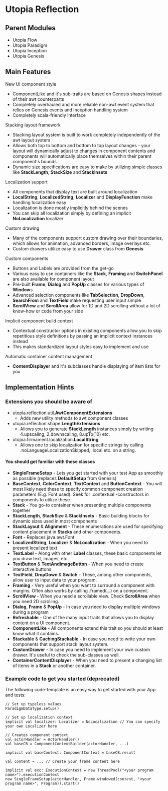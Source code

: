 # Utopia Reflection

## Parent Modules
- Utopia Flow
- Utopia Paradigm
- Utopia Inception
- Utopia Genesis

## Main Features

New UI component style
- ComponentLike and it's sub-traits are based on Genesis shapes instead of their awt counterparts
- Completely overhauled and more reliable non-awt event system that relies on Genesis events
and Inception handling system
- Completely scala-friendly interface

Stacking layout framework
- Stacking layout system is built to work completely independently of the awt layout system
- Allows both top to bottom and bottom to top layout changes - your layout will dynamically adjust to 
  changes in component contents and components will automatically place themselves within their 
  parent component's bounds
- Dynamic size specifications are easy to make by utilizing simple classes like **StackLength**, 
  **StackSize** and **StackInsets**

Localization support
- All components that display text are built around localization
- **LocalString**, **LocalizedString**, **Localizer** and **DisplayFunction** make handling localization easy
- Localization is done mostly implicitly behind the scenes
- You can skip all localization simply by defining an implicit **NoLocalization** localizer

Custom drawing
- Many of the components support custom drawing over their boundaries, which allows for animation,
advanced borders, image overlays etc.
- Custom drawers utilize easy to use **Drawer** class from **Genesis**

Custom components
- Buttons and Labels are provided from the get-go
- Various easy to use containers like the **Stack**, **Framing** and **SwitchPanel** are also 
  available for component layout
- Pre-built **Frame**, **Dialog** and **PopUp** classes for various types of **Window**s
- Advanced selection components like **TabSelection**, **DropDown**, **SearchFrom** and **TextField** 
  make requesting user input simple
- **ScrollView** and **ScrollArea** allow for 1D and 2D scrolling without a lot of know-how or 
  code from your side

Implicit component build context
- Contextual constructor options in existing components allow you to skip repetitious style definitions by
passing an implicit context instances instead
- This makes standardized layout styles easy to implement and use

Automatic container content management
- **ContentDisplayer** and it's subclasses handle displaying of item lists for you

## Implementation Hints

### Extensions you should be aware of
- utopia.reflection.util.**AwtComponentExtensions**
  - Adds new utility methods to awt component classes
- utopia.reflection.shape.**LengthExtensions**
    - Allows you to generate **StackLength** instances simply by writing 4.upscaling, 
      2.downscaling, 8.upTo(10) etc.
- utopia.firmament.localization.**LocalString**
    - Allows one to skip localization for specific strings by calling .noLanguageLocalizationSkipped,
      .local etc. on a string.

#### You should get familiar with these classes
- **SingleFrameSetup** - Lets you get started with your test App as smoothly as possible
  (replaces **DefaultSetup** from Genesis)
- **BaseContext**, **ColorContext**, **TextContext** and **ButtonContext** - You will most
  likely need these to specify common component creation parameters (E.g. Font used). Seek for
  .contextual -constructors in components to utilize these.
- **Stack** - You go-to container when presenting multiple components together
- **StackLength**, **StackSize** & **StackInsets** - Basic building blocks for dynamic sizes used in 
  most components
- **StackLayout** & **Alignment** - These enumerations are used for specifying content placement in 
  **Stacks** and other components.
- **Font** - Replaces java.awt.Font
- **LocalizedString**, **Localizer** & **NoLocalization** - When you need to present localized text
- **TextLabel** - Along with other **Label** classes, these basic components let you draw text, images, etc.
- **TextButton** & **TextAndImageButton** - When you need to create interactive buttons
- **TextField**, **DropDown** & **Switch** - These, among other components, allow user to input data to 
  your program.
- **Framing** - Very useful when you want to surround a component with margins. Often also works by calling
  .framed(...) on a component.
- **ScrollView** - When you need a scrollable view. Check **ScrollArea** when you need 2D scrolling.
- **Dialog**, **Frame** & **PopUp** - In case you need to display multiple windows during a program
- **Refreshable** - One of the many input traits that allows you to display content on a UI component.
- **ComponentLike** - All components extend this trait so you should at least know what it contains.
- **Stackable** & **CachingStackable** - In case you need to write your own components that support 
  stack layout system.
- **CustomDrawer** - In case you need to implement your own custom drawer. It's useful to check the 
  sub-classes as well.
- **ContainerContentDisplayer** - When you need to present a changing list of items in
  a **Stack** or another container.

### Example code to get you started (deprecated)
The following code-template is an easy way to get started with your App and tests:

    // Set up typeless values
    ParadigmDataType.setup()

    // Set up localization context
    implicit val localizer: Localizer = NoLocalization // You can specify your own Localizer here

    // Creates component context
    val actorHandler = ActorHandler()
    val baseCB = ComponentContextBuilder(actorHandler, ...)

    implicit val baseContext: ComponentContext = baseCB.result

    val content = ... // Create your frame content here

    implicit val exc: ExecutionContext = new ThreadPool("<your program name>").executionContext
    new SingleFrameSetup(actorHandler, Frame.windowed(content, "<your program name>", Program)).start()
